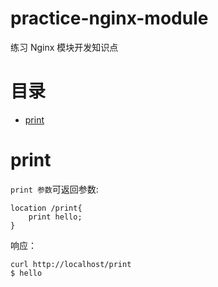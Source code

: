 practice-nginx-module
====

练习 Nginx 模块开发知识点

目录
=================
* [print](#print)


print
======
`print 参数`可返回参数:
 
```
location /print{
    print hello;
}
```
响应：
```
curl http://localhost/print
$ hello
```
